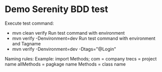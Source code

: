 <h1>Demo Serenity BDD test</h1>

Execute test command:

- mvn clean verify
Run test command with environment
- mvn verify -Denvironment=dev
Run test command with environment and Tagname
- mvn verify -Denvironment=dev -Dtags="@Login"


Naming rules:
Example:
import Methods;
com = company
trecs = project name
allMethods = pagkage name
Methods = class name